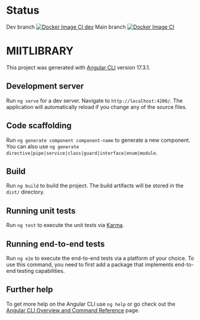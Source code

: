# Status
Dev branch [![Docker Image CI dev](https://github.com/Suomi228/MIIT-LIBRARY/actions/workflows/docker-image-dev.yml/badge.svg?branch=dev)](https://github.com/Suomi228/MIIT-LIBRARY/actions/workflows/docker-image-dev.yml)
Main branch [![Docker Image CI](https://github.com/Suomi228/MIIT-LIBRARY/actions/workflows/docker-image.yml/badge.svg?branch=main)](https://github.com/Suomi228/MIIT-LIBRARY/actions/workflows/docker-image.yml)
# MIITLIBRARY

This project was generated with [Angular CLI](https://github.com/angular/angular-cli) version 17.3.1.

## Development server

Run `ng serve` for a dev server. Navigate to `http://localhost:4200/`. The application will automatically reload if you change any of the source files.

## Code scaffolding

Run `ng generate component component-name` to generate a new component. You can also use `ng generate directive|pipe|service|class|guard|interface|enum|module`.

## Build

Run `ng build` to build the project. The build artifacts will be stored in the `dist/` directory.

## Running unit tests

Run `ng test` to execute the unit tests via [Karma](https://karma-runner.github.io).

## Running end-to-end tests

Run `ng e2e` to execute the end-to-end tests via a platform of your choice. To use this command, you need to first add a package that implements end-to-end testing capabilities.

## Further help

To get more help on the Angular CLI use `ng help` or go check out the [Angular CLI Overview and Command Reference](https://angular.io/cli) page.
